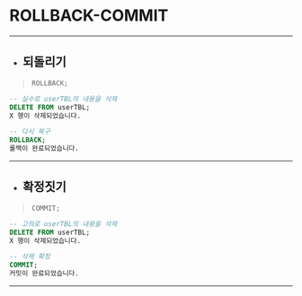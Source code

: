 # ROLLBACK-COMMIT

***

* ## 되돌리기

> `ROLLBACK;`

```sql
-- 실수로 userTBL의 내용을 삭제
DELETE FROM userTBL;
X 행이 삭제되었습니다.

-- 다시 복구
ROLLBACK;
롤백이 완료되었습니다.
```

***

* ## 확정짓기

> `COMMIT;`

```sql
-- 고의로 userTBL의 내용을 삭제
DELETE FROM userTBL;
X 행이 삭제되었습니다.

-- 삭제 확정
COMMIT;
커밋이 완료되었습니다.
```

***

